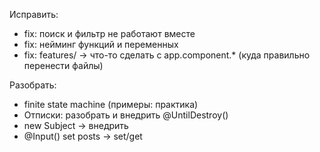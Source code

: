 Исправить:
- fix: поиск и фильтр не работают вместе
- fix: нейминг функций и переменных
- fix: features/ -> что-то сделать с app.component.* (куда правильно перенести файлы)

Разобрать:
- finite state machine (примеры: практика)
- Отписки: разобрать и внедрить @UntilDestroy()
- new Subject -> внедрить
- @Input() set posts -> set/get


